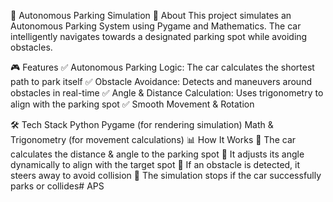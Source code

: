 🚗 Autonomous Parking Simulation
📌 About
This project simulates an Autonomous Parking System using Pygame and Mathematics. The car intelligently navigates towards a designated parking spot while avoiding obstacles.

🎮 Features
✅ Autonomous Parking Logic: The car calculates the shortest path to park itself
✅ Obstacle Avoidance: Detects and maneuvers around obstacles in real-time
✅ Angle & Distance Calculation: Uses trigonometry to align with the parking spot
✅ Smooth Movement & Rotation

🛠️ Tech Stack
Python
Pygame (for rendering simulation)
Math & Trigonometry (for movement calculations)
📊 How It Works
🔹 The car calculates the distance & angle to the parking spot
🔹 It adjusts its angle dynamically to align with the target spot
🔹 If an obstacle is detected, it steers away to avoid collision
🔹 The simulation stops if the car successfully parks or collides# APS
